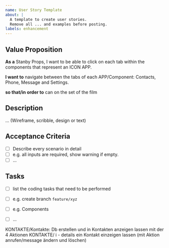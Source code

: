 ```yaml
---
name: User Story Template
about: |
  A template to create user stories.
  Remove all ... and examples before posting.
labels: enhancement
---
```


## Value Proposition

**As a** Stanby Props, I want to be able to click on each tab within the components that represent an ICON APP.

**I want to** navigate between the tabs of each APP/Component: Contacts, Phone, Message and Settings.
 
**so that/in order to** can on the set of the film 
​

## Description

... (Wireframe, scribble, design or text)
​

## Acceptance Criteria

- [ ] Describe every scenario in detail
- [ ] e.g. all inputs are required, show warning if empty.
- [ ] ...
      ​

## Tasks

- [ ] list the coding tasks that need to be performed
- [ ] e.g. create branch `feature/xyz`
- [ ] e.g. Components

- [ ] ...


KONTAKTE/Kontakte: Db erstellen und in Kontakten anzeigen lassen mit der 4 Aktionen
KONTAKTE/ i - details ein Kontakt einzeigen lassen (mit Aktion anrufen/message ändern und löschen)